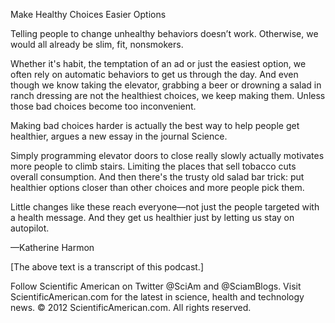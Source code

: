 Make Healthy Choices Easier Options

Telling people to change unhealthy behaviors doesn’t work. Otherwise, we would all already be slim, fit, nonsmokers.

Whether it's habit, the temptation of an ad or just the easiest option, we often rely on automatic behaviors to get us through the day. And even though we know taking the elevator, grabbing a beer or drowning a salad in ranch dressing are not the healthiest choices, we keep making them. Unless those bad choices become too inconvenient.  

Making bad choices harder is actually the best way to help people get healthier, argues a new essay in the journal Science.

Simply programming elevator doors to close really slowly actually motivates more people to climb stairs. Limiting the places that sell tobacco cuts overall consumption. And then there's the trusty old salad bar trick: put healthier options closer than other choices and more people pick them.  

Little changes like these reach everyone—not just the people targeted with a health message. And they get us healthier just by letting us stay on autopilot.

—Katherine Harmon

[The above text is a transcript of this podcast.]

Follow Scientific American on Twitter @SciAm and @SciamBlogs. Visit ScientificAmerican.com for the latest in science, health and technology news.
© 2012 ScientificAmerican.com. All rights reserved.
